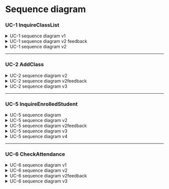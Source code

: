 # Sequence diagram

### UC-1 InquireClassList
<details>
<summary>UC-1 sequence diagram v1</summary>
</br>

![Teacher-SD-UC1](https://user-images.githubusercontent.com/76427521/117755815-e9d6cf00-b257-11eb-91d1-1197be7e54d2.PNG)

로그인에 성공하면 userID객체를 생성하여 해당 객체를 Service로 전달한다.<br>
Service는 Repository를 통해 DB로부터 Class의 List를 받아와 Validation을 걸쳐 Controller로 전달<br>
Controller는 ClassList를 UI에게 전달하여 User에게 Display한다.
</details>

<details>
<summary>UC-1 sequence diagram v2 feedback</summary>

- [김지혜]로그인 한 페이지에서 진행되는 상황이므로 user->user Interface로 가는 경로에는 Login이 아닌 다른 button click 과 같은 내용이 들어가는 것이 좋을 것 같습니다. 로그인을 통해 user정보를 얻어오는것을 표현하려하신것이라면 후에 controller에 접근하여 현재 로그인한 user의 info를 check 하는 부분을 넣는다면 좋을 것 같습니다.
</details>

<details>
<summary>UC-1 sequence diagram v2</summary>
</br>

![Teacher-SD-UC1(v2)](https://user-images.githubusercontent.com/76427521/118295824-3dc30b80-b517-11eb-9775-58734d1e0db1.PNG)

User -> User Interface를 click으로 수정 <br>
id객체의 destroy 추가.

</details>

---

### UC-2 AddClass
<details>
<summary>UC-2 sequence diagram v2</summary>
</br>

![Teacher Sequence Diagram-UC-2](https://user-images.githubusercontent.com/11364584/117861416-61dedc80-b2cc-11eb-9165-8ac94ba57f10.jpg)

**val1**은 form의 input값의 type이나 range에 대한 유효성이고, **val2**는 서버에 도착한 request 구문이 유효한지 또는 form에 누락된 데이터는 없는지에 대한 유효성으로 구상함. 따라서 **val2**가 false이면 **400 Bad Request**으로 error code를 반환하도록 했음.
</details>


<details>
<summary>UC-2 sequence diagram v2feedback</summary>
</br>

- [윤진호] -"val2:=addCalss(f)" 부분과 val2==true/fase 블록 없이 hasClass 검사만으로 true일 경우에 code:409 리턴하고, false일 경우 수업 생성을 한 후에 code:200 리턴해도 되지않을까 싶습니다. (제가 의도하신 val2의 역할을 제대로 이해하지 못한 것일수도...)
    - [답변: 이한용] **val1**은 form의 input값의 type이나 range에 대한 유효성이고, **val2**는 서버에 도착한 request 구문이 유효한지, form에 누락된 데이터는 없는지에 대한 유효성으로 구상했습니다. 따라서 **val2**가 false이면 **400 Bad Request**으로 error code를 반환하도록 한 것입니다. 너무 세부적인 내용이라고 생각되면 제거하겠습니다.

    -수업 등록이 정상적으로 완료되면 UI에 표시되는 내용(ex: "정상적으로 생성되었습니다.")을 표시해도 좋을 것 같습니다.

    (+ 깃헙에 마크다운 파일 제목 UC-2 InquireEnrolledStudent → AddClass 로 수정해주세요!)

- [박종혁] confirm == true 부분에서 opt로 되어있는게 맞는지 궁금합니다. confirm값에 따라 AddClass의 여부가 결정된다면 opt가 아닌 alt가 더 맞는 표현인것 같습니다.
그리고 위에 진호님 피드백처럼 **val2 := addClass(f)** 만으로 val2의 값이 결정되는 부분이 이해하기가 어렵네요.(아직 DB에 접근하기 전이라 클래스가 존재하는지 모르므로)
그러므로 hasClass결과를 통해 Service나 Controller에서 분기를 나누는 것이 좋을 것 같습니다.
    1. [답변: 이한용] confirm == false인 경우를 따로 두지 않은 이유는 사용자가 '네'를 클릭했을 때만 addClass가 진행이 되어 code 200을 받아 UC-1으로 빠져나가기 때문입니다. 제가 이해한 바로는 if else 인 경우에 alt를 사용하고 if만 있을때는 opt을 사용하기 때문에 이 상황에서는 opt가 적절한 표시라고 생각했습니다.
    2. 위의 답변과 같이 val2는 클래스의 존재여부가 아니라 요청 자체에 대한 유효성입니다. 따라서 db단 까지  가지 않더라도 유효성을 판단할 수 있습니다.
</details>


<details>
<summary>UC-2 sequence diagram v3</summary>
</br>

![Teacher Diagrams-UC-2_v3](https://user-images.githubusercontent.com/11364584/118148061-29b1d800-b44b-11eb-9b75-eb6a626c2661.jpg)

상황에 따라 다르게 받던 Status Code를 하나의 변수를 리턴 받는 것으로 추상화 함
</details>

---

### UC-5 InquireEnrolledStudent
<details>
<summary>UC-5 sequence diagram</summary>
</br>

![슬라이드1](https://user-images.githubusercontent.com/64057843/117558537-59628800-b0b9-11eb-84ae-7630630aa4db.PNG)
![슬라이드2](https://user-images.githubusercontent.com/64057843/117558541-5bc4e200-b0b9-11eb-91c0-222efad55566.PNG)
</details>

<details>
<summary>UC-5 sequence diagram v2</summary>
</br>

![uc5(ver2)](https://user-images.githubusercontent.com/64057843/117838311-30a6e200-b2b5-11eb-9cbb-3c2bbe17d05f.png)

</details>

<details>
<summary>UC-5 sequence diagram v2feedback</summary>
</br>

- [이한용] alt block의 조건문이 반대로 되었고, alt block의 구분선이 내려간거 같습니다.
**"수업 목록"으로 이동** 이 **"수업 수정" 클릭** 인데 잘못 표시된 것 같습니다.
- [윤진호] activation 블록(객체 세로 점선 위에 네모박스)의 시작지점, 끝지점이 조정되면 좋을 것 같습니다. (화살표가 처음 들어가는 부분에서 블록이 시작되도록 / 필요없어지는 부분에서 블록이 끝나도록)
- [박종혁] 수업을 수강하는 학생 명단을 조회하는것이 주요 Usecase이므로 수업을 수정할 수 있는 버튼이 존재하는 것에 대한 다이어그램은 굳이 필요 없다고 생각됩니다. (UI에서 이루어진다 가정) 그리고 Service에선 학생리스트를 받게되고, Controller는 그 결과를 받게되므로
Contorller 에서 val := getStdList(id)가 되고 Service에서 StdList=checkStdList(id)나 StdList=getStdList(id)가 되어 Controller에서 분기를 나누는게 더 좋을 것 같습니다. (성공 or 실패)
</details>

<details>
<summary>UC-5 sequence diagram v3</summary>
</br>

![image](https://user-images.githubusercontent.com/64057843/118227744-06773f00-b4c4-11eb-86a8-20303b2a5cd8.png)


교수자가 수업 목록을 받아오는 과정을 포함함.
</details>

<details>
<summary>UC-5 sequence diagram v4</summary>
</br>

![image](https://user-images.githubusercontent.com/64057843/118263023-af3b9380-b4f0-11eb-8d36-715e3ed2dc13.png)


User가 수업 목록을 받아오는 과정이 teacher UC-1과 중복되므로 삭제함.
User가 직접 수업 이름을 입력하는 것이 아니라, 있는 수업 중 고르는 것이므로 *val1, val2*을 통한 validation 절차를 삭제함.
(statusCode로 충분하다고 판단함.)

</details>

---

### UC-6 CheckAttendance
<details>
<summary>UC-6 sequence diagram v1</summary>
</br>

![UC-6_1](https://user-images.githubusercontent.com/11364584/117560848-5b821200-b0cc-11eb-94e7-75db88c39043.jpeg)
![UC-6_2](https://user-images.githubusercontent.com/11364584/117560849-5de46c00-b0cc-11eb-8b14-29691dfa1a62.jpeg)
![UI_mockup](https://user-images.githubusercontent.com/11364584/117560871-a3089e00-b0cc-11eb-80c1-70b7be97ed55.jpeg)
</details>

<details>
<summary>UC-6 sequence diagram v2</summary>
</br>

![Teacher Sequence Diagram-UC-6](https://user-images.githubusercontent.com/11364584/117664358-a7bc7780-b1dc-11eb-855e-3ab69d6d7594.jpg)

**val**은 request 구문이 유효한지 또는 누락된 데이터는 없는지에 대한 유효성으로 구상함. 따라서 val이 false이면 **400 Bad Request**으로 error code를 반환하도록 했음.
</details>

<details>
<summary>UC-6 sequence diagram v2feedback</summary>
</br>

- [윤진호] 출결 체크가 이미 해당 수업을 듣는 학생들을 조회한 후에 그 페이지(학생 목록 테이블)에서 체크가 진행되기 때문에 hasStudent는 빼도 될 듯합니다.
    - [답변: 이한용] 클라이언트에서 서버로 데이터를 전달할때 오염이 되는 경우나, 악의적인 사용자가 UI를 통하지 않고 데이터를 직접 생성하여 서버에 전달하는 경우 등등 UI에서 선택한 정보가 그대로 서버에 전달됨이 100% 보장되지 않는다고 생각했습니다.
- [박종혁] **val := updateAttendance(a)** 부분에서 해당 함수에 대한 결과를 return받지 않았는데 val값의 어떻게 결정된것인지 이해하기가 힘듭니다. (UC-2의 val2도 마찬가지)
val값을 정상적으로 사용한다면 updateAteendace(a) 함수에 대한 결과를 Service로부터 return받아서 그에 따른 분기를 나누는것이 더 좋을 것같습니다.(ex. val=true면 update가 제대로 이루어진것, false면 업데이트에 실패한것)
</details>


<details>
<summary>UC-6 sequence diagram v3</summary>
</br>

![Teacher Sequence Diagram-UC-6_v3](https://user-images.githubusercontent.com/11364584/118094575-de2b0a00-b409-11eb-906c-710d56d51dc3.jpg)


상황에 따라 다르게 받던 Status Code를 하나의 변수를 리턴 받는 것으로 추상화 함. **addClassService**를 **classService**로 변경
</details>
